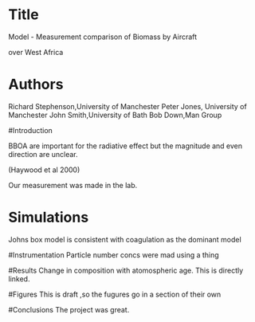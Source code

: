 # Title
Model - Measurement comparison of Biomass by Aircraft

over West Africa

# Authors
Richard Stephenson,University of Manchester
Peter Jones, University of Manchester
John Smith,University of Bath
Bob Down,Man Group




#Introduction

BBOA are important for the radiative effect but the magnitude and even direction are unclear.

(Haywood et al 2000)

Our measurement was made in the lab.

# Simulations
Johns box model is consistent with coagulation
as the dominant model

#Instrumentation
Particle number concs were mad using a thing

#Results
Change in composition with atomospheric age.
This is directly linked.

#Figures
This is draft ,so the fugures go in a section of their own

#Conclusions
The project was great. 